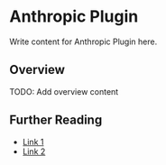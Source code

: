# Anthropic Plugin

Write content for Anthropic Plugin here.

## Overview

TODO: Add overview content

## Further Reading

- [Link 1](...)
- [Link 2](...)

